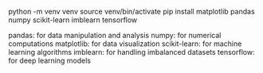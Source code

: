 python -m venv venv
source venv/bin/activate
pip install matplotlib pandas numpy scikit-learn imblearn tensorflow

pandas: for data manipulation and analysis
numpy: for numerical computations
matplotlib: for data visualization
scikit-learn: for machine learning algorithms
imblearn: for handling imbalanced datasets
tensorflow: for deep learning models
